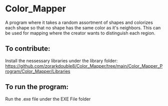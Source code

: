 # Color_Mapper
A program where it takes a random assortment of shapes and colorizes each shape so that no shape has the same color as it's neighbors.
This can be used for mapping where the creator wants to distinguish each region.

## To contribute:
Install the nessessary libraries under the library folder: https://github.com/zorarkdouble8/Color_Mapper/tree/main/Color_Mapper_Program/Color_Mapper/Libraries 

## To run the program:
Run the .exe file under the EXE File folder



